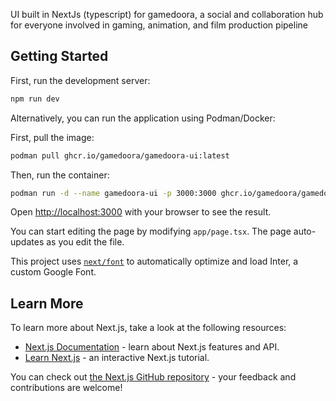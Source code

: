 UI built in NextJs (typescript) for gamedoora, a social and collaboration hub for everyone involved in gaming, animation, and film production pipeline

## Getting Started

First, run the development server:

```bash
npm run dev
```

Alternatively, you can run the application using Podman/Docker:

First, pull the image:

```bash
podman pull ghcr.io/gamedoora/gamedoora-ui:latest
```

Then, run the container:

```bash
podman run -d --name gamedoora-ui -p 3000:3000 ghcr.io/gamedoora/gamedoora-ui:latest
```

Open [http://localhost:3000](http://localhost:3000) with your browser to see the result.

You can start editing the page by modifying `app/page.tsx`. The page auto-updates as you edit the file.

This project uses [`next/font`](https://nextjs.org/docs/basic-features/font-optimization) to automatically optimize and load Inter, a custom Google Font.

## Learn More

To learn more about Next.js, take a look at the following resources:

- [Next.js Documentation](https://nextjs.org/docs) - learn about Next.js features and API.
- [Learn Next.js](https://nextjs.org/learn) - an interactive Next.js tutorial.

You can check out [the Next.js GitHub repository](https://github.com/vercel/next.js/) - your feedback and contributions are welcome!
